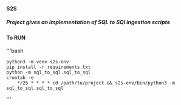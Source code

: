 #### S2S

##### Project gives an implementation of SQL to SQl ingestion scripts


#### To RUN
'''bash

    python3 -m venv s2s-env
    pip install -r requirements.txt
    python -m sql_to_sql.sql_to_sql
    crontab -e
        */25 * * * * cd /path/to/project && s2s-env/bin/python3 -m sql_to_sql.sql_to_sql

'''